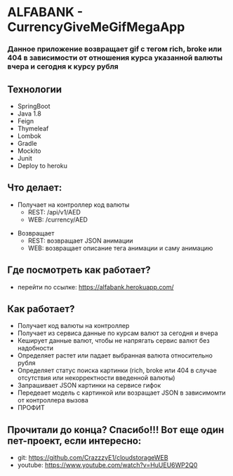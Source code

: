 # ALFABANK - CurrencyGiveMeGifMegaApp
### Данное приложение возвращает gif с тегом rich, broke или 404 в зависимости от отношения курса указанной валюты вчера и сегодня к курсу рубля

## Технологии
- SpringBoot
- Java 1.8
- Feign
- Thymeleaf
- Lombok
- Gradle
- Mockito
- Junit
- Deploy to heroku

## Что делает:
+ Получает на контроллер код валюты
  - REST: /api/v1/AED
  - WEB: /currency/AED
- Возвращает
  - REST: возвращает JSON анимации
  - WEB: возвращает описание тега анимации и саму анимацию

## Где посмотреть как работает?
- перейти по ссылке: https://alfabank.herokuapp.com/

## Как работает?
- Получает код валюты на контроллер
- Получает из сервиса данные по курсам валют за сегодня и вчера
- Кеширует данные валют, чтобы не напрягать сервис валют без надобности
- Определяет растет или падает выбранная валюта относительно рубля
- Определяет статус поиска картинки (rich, broke или 404 в случае отсутствия или некорректности введенной валюты)
- Запрашивает JSON картинки на сервисе гифок
- Передеает модель с картинкой или возращает JSON в зависимомти от контроллера вызова
- ПРОФИТ

## Прочитали до конца? Спасибо!!! Вот еще один пет-проект, если интересно:
- git: https://github.com/CrazzzyE1/cloudstorageWEB
- youtube: https://www.youtube.com/watch?v=HuUEU6WP2Q0